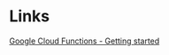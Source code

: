 # Links

[Google Cloud Functions - Getting started](https://cloud.google.com/functions/docs/quickstart)
